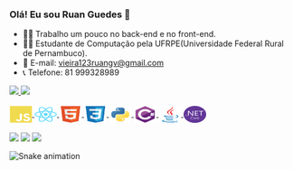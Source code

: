 ### Olá! Eu sou Ruan Guedes 👋


- 👨‍💻 Trabalho um pouco no back-end e no front-end.
- 👨‍🎓 Estudante de Computação pela UFRPE(Universidade Federal Rural de Pernambuco).
- 📧 E-mail: vieira123ruangv@gmail.com
- 📞 Telefone: 81 999328989

<div align="inline-block">
  <a href="https://github.com/R-gu3des">
  <img height="180em" src="https://github-readme-stats.vercel.app/api?username=R-gu3des&show_icons=true&theme=dracula&include_all_commits=true&count_private=true"/>
  <img height="180em" src="https://github-readme-stats.vercel.app/api/top-langs/?username=R-gu3des&layout=compact&langs_count=7&theme=dracula"/>
</div>
<div style="display: inline_block"><br>
  <img align="center" alt="Ruan-Js" height="30" width="40" src="https://raw.githubusercontent.com/devicons/devicon/master/icons/javascript/javascript-plain.svg">
  <img align="center" alt="Ruan-React" height="30" width="40" src="https://raw.githubusercontent.com/devicons/devicon/master/icons/react/react-original.svg">
  <img align="center" alt="Ruan-HTML" height="30" width="40" src="https://raw.githubusercontent.com/devicons/devicon/master/icons/html5/html5-original.svg">
  <img align="center" alt="Ruan-CSS" height="30" width="40" src="https://raw.githubusercontent.com/devicons/devicon/master/icons/css3/css3-original.svg">
  <img align="center" alt="Ruan-Python" height="30" width="40" src="https://raw.githubusercontent.com/devicons/devicon/master/icons/python/python-original.svg">
  <img align="center" alt="Ruan-Csharp" height="30" width="40" src="https://raw.githubusercontent.com/devicons/devicon/master/icons/csharp/csharp-original.svg">
  <img align="center" alt="Ruan-java" height="30" width="40" src="https://raw.githubusercontent.com/devicons/devicon/master/icons/java/java-original.svg">
  <img align="center" alt="Ruan-dotnet" height="30" width="40" src="https://raw.githubusercontent.com/devicons/devicon/master/icons/dotnetcore/dotnetcore-original.svg">
</div>
<br>
 
<div> 
  <a href="https://www.instagram.com/guedes.ruan/" target="_blank"><img src="https://img.shields.io/badge/-Instagram-%23E4405F?style=for-the-badge&logo=instagram&logoColor=white" target="_blank"></a>
<!--  <a href="https://discord.gg/pDbY76q8Qf" target="_blank"><img src="https://img.shields.io/badge/Discord-7289DA?style=for-the-badge&logo=discord&logoColor=white" target="_blank"></a>  -->
  <a href = "mailto:vieira123ruangv@gamil.com"><img src="https://img.shields.io/badge/-Gmail-%23333?style=for-the-badge&logo=gmail&logoColor=white" target="_blank"></a>
  <a href="https://www.linkedin.com/in/ruan-guedes-vieira-b82441180" target="_blank"><img src="https://img.shields.io/badge/-LinkedIn-%230077B5?style=for-the-badge&logo=linkedin&logoColor=white" target="_blank"></a> 
 
  ![Snake animation](https://github.com/R-gu3des/R-gu3des/blob/output/github-contribution-grid-snake.svg)
 
</div>
